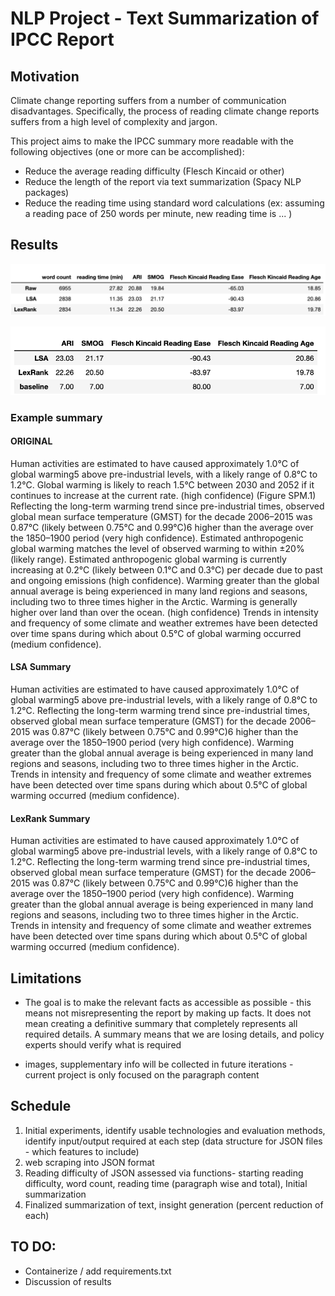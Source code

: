 # NLP Project - Text Summarization of IPCC Report

## Motivation 

Climate change reporting suffers from a number of communication disadvantages. Specifically, the process of reading climate change reports suffers from a high level of complexity and jargon. 

This project aims to make the IPCC summary more readable with the following objectives (one or more can be accomplished):

- Reduce the average reading difficulty (Flesch Kincaid or other)
- Reduce the length of the report via text summarization (Spacy NLP packages)
- Reduce the reading time using standard word calculations (ex: assuming a reading pace of 250 words per minute, new reading time is ... )


## Results

![results](img/results.png)

![baseline comparison](img/baseline.png)


### Example summary

#### ORIGINAL

Human activities are estimated to have caused approximately 1.0°C of global warming5 above pre-industrial levels, with a likely range of 0.8°C to 1.2°C. Global warming is likely to reach 1.5°C between 2030 and 2052 if it continues to increase at the current rate. (high confidence) (Figure SPM.1) Reflecting the long-term warming trend since pre-industrial times, observed global mean surface temperature (GMST) for the decade 2006–2015 was 0.87°C (likely between 0.75°C and 0.99°C)6 higher than the average over the 1850–1900 period (very high confidence). Estimated anthropogenic global warming matches the level of observed warming to within ±20% (likely range). Estimated anthropogenic global warming is currently increasing at 0.2°C (likely between 0.1°C and 0.3°C) per decade due to past and ongoing emissions (high confidence). Warming greater than the global annual average is being experienced in many land regions and seasons, including two to three times higher in the Arctic. Warming is generally higher over land than over the ocean. (high confidence)  Trends in intensity and frequency of some climate and weather extremes have been detected over time spans during which about 0.5°C of global warming occurred (medium confidence).

#### LSA Summary
Human activities are estimated to have caused approximately 1.0°C of global warming5 above pre-industrial levels, with a likely range of 0.8°C to 1.2°C. Reflecting the long-term warming trend since pre-industrial times, observed global mean surface temperature (GMST) for the decade 2006–2015 was 0.87°C (likely between 0.75°C and 0.99°C)6 higher than the average over the 1850–1900 period (very high confidence). Warming greater than the global annual average is being experienced in many land regions and seasons, including two to three times higher in the Arctic. Trends in intensity and frequency of some climate and weather extremes have been detected over time spans during which about 0.5°C of global warming occurred (medium confidence).

#### LexRank Summary
Human activities are estimated to have caused approximately 1.0°C of global warming5 above pre-industrial levels, with a likely range of 0.8°C to 1.2°C. Reflecting the long-term warming trend since pre-industrial times, observed global mean surface temperature (GMST) for the decade 2006–2015 was 0.87°C (likely between 0.75°C and 0.99°C)6 higher than the average over the 1850–1900 period (very high confidence). Warming greater than the global annual average is being experienced in many land regions and seasons, including two to three times higher in the Arctic. Trends in intensity and frequency of some climate and weather extremes have been detected over time spans during which about 0.5°C of global warming occurred (medium confidence). 

## Limitations

- The goal is to make the relevant facts as accessible as possible - this means not misrepresenting the report by making up facts. It does not mean creating a definitive summary that completely represents all required details. A summary means that we are losing details, and policy experts should verify what is required

- images, supplementary info will be collected in future iterations - current project is only focused on the paragraph content

## Schedule

1. Initial experiments, identify usable technologies and evaluation methods, identify input/output required at each step (data structure for JSON files - which features to include)
2. web scraping into JSON format
3. Reading difficulty of JSON assessed via functions- starting reading difficulty, word count, reading time (paragraph wise and total), Initial summarization 
4. Finalized summarization of text, insight generation (percent reduction of each)

## TO DO:
- Containerize / add requirements.txt
- Discussion of results